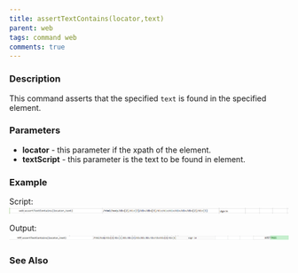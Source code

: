 ```yaml
---
title: assertTextContains(locator,text)
parent: web
tags: command web
comments: true
---
```


### Description
This command asserts that the specified `text` is found in the specified element.


### Parameters
- **locator** - this parameter if the xpath of the element.
- **textScript** - this parameter is the text to be found in element.


### Example
Script:<br/>
![](image/assertTextContains_01.png)

Output:<br/>
![](image/assertTextContains_02.png)


### See Also
